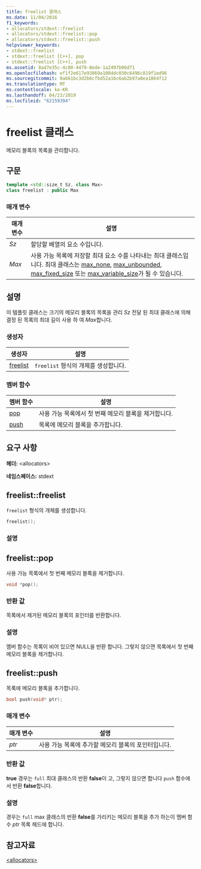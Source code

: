 ```yaml
---
title: freelist 클래스
ms.date: 11/04/2016
f1_keywords:
- allocators/stdext::freelist
- allocators/stdext::freelist::pop
- allocators/stdext::freelist::push
helpviewer_keywords:
- stdext::freelist
- stdext::freelist [C++], pop
- stdext::freelist [C++], push
ms.assetid: 8ad7e35c-4c80-4479-8ede-1a2497b06d71
ms.openlocfilehash: ef1f2e617e93869a1084dc030c6496c819f1ed96
ms.sourcegitcommit: 0ab61bc3d2b6cfbd52a16c6ab2b97a8ea1864f12
ms.translationtype: MT
ms.contentlocale: ko-KR
ms.lasthandoff: 04/23/2019
ms.locfileid: "62159394"
---
```

# <a name="freelist-class"></a>freelist 클래스

메모리 블록의 목록을 관리합니다.

## <a name="syntax"></a>구문

```cpp
template <std::size_t Sz, class Max>
class freelist : public Max
```

### <a name="parameters"></a>매개 변수

|매개 변수|설명|
|---------------|-----------------|
|*Sz*|할당할 배열의 요소 수입니다.|
|*Max*|사용 가능 목록에 저장할 최대 요소 수를 나타내는 최대 클래스입니다. 최대 클래스는 [max_none](../standard-library/max-none-class.md), [max_unbounded](../standard-library/max-unbounded-class.md), [max_fixed_size](../standard-library/max-fixed-size-class.md) 또는 [max_variable_size](../standard-library/max-variable-size-class.md)가 될 수 있습니다.|

## <a name="remarks"></a>설명

이 템플릿 클래스는 크기의 메모리 블록의 목록을 관리 *Sz* 전달 된 최대 클래스에 의해 결정 된 목록의 최대 길이 사용 하 여 *Max*합니다.

### <a name="constructors"></a>생성자

|생성자|설명|
|-|-|
|[freelist](#freelist)|`freelist` 형식의 개체를 생성합니다.|

### <a name="member-functions"></a>멤버 함수

|멤버 함수|설명|
|-|-|
|[pop](#pop)|사용 가능 목록에서 첫 번째 메모리 블록을 제거합니다.|
|[push](#push)|목록에 메모리 블록을 추가합니다.|

## <a name="requirements"></a>요구 사항

**헤더:** \<allocators>

**네임스페이스:** stdext

## <a name="freelist"></a>  freelist::freelist

`freelist` 형식의 개체를 생성합니다.

```cpp
freelist();
```

### <a name="remarks"></a>설명

## <a name="pop"></a>  freelist::pop

사용 가능 목록에서 첫 번째 메모리 블록을 제거합니다.

```cpp
void *pop();
```

### <a name="return-value"></a>반환 값

목록에서 제거된 메모리 블록의 포인터를 반환합니다.

### <a name="remarks"></a>설명

멤버 함수는 목록이 비어 있으면 NULL을 반환 합니다. 그렇지 않으면 목록에서 첫 번째 메모리 블록을 제거합니다.

## <a name="push"></a>  freelist::push

목록에 메모리 블록을 추가합니다.

```cpp
bool push(void* ptr);
```

### <a name="parameters"></a>매개 변수

|매개 변수|설명|
|---------------|-----------------|
|*ptr*|사용 가능 목록에 추가할 메모리 블록의 포인터입니다.|

### <a name="return-value"></a>반환 값

**true** 경우는 `full` 최대 클래스의 반환 **false**이 고, 그렇지 않으면 합니다 `push` 함수에서 반환 **false**합니다.

### <a name="remarks"></a>설명

경우는 `full` max 클래스의 반환 **false**를 가리키는 메모리 블록을 추가 하는이 멤버 함수 *ptr* 목록 헤드에 합니다.

## <a name="see-also"></a>참고자료

[\<allocators>](../standard-library/allocators-header.md)<br/>

